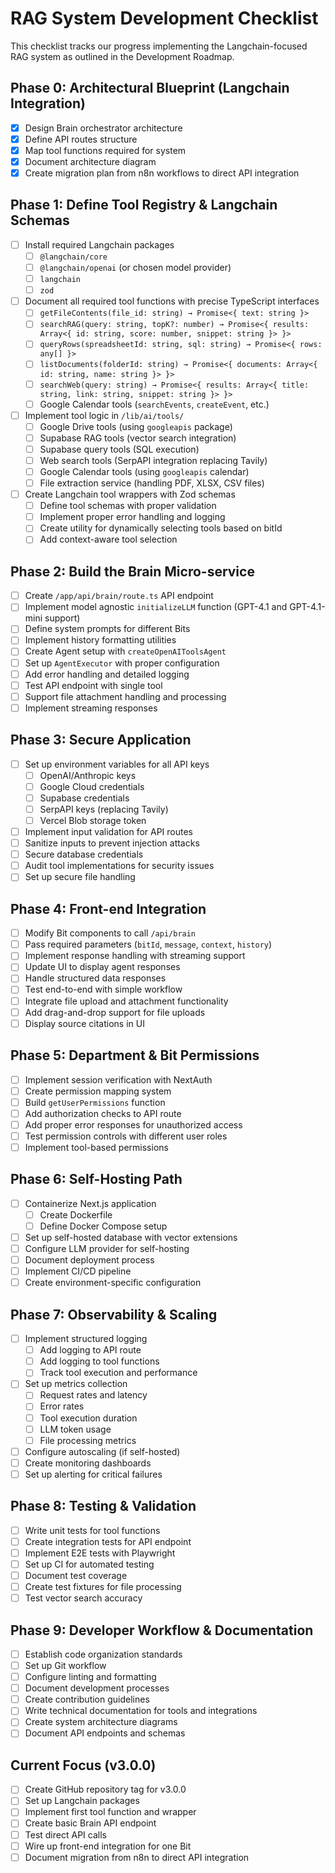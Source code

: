 # RAG System Development Checklist

This checklist tracks our progress implementing the Langchain-focused RAG system as outlined in the Development Roadmap.

## Phase 0: Architectural Blueprint (Langchain Integration)
- [x] Design Brain orchestrator architecture
- [x] Define API routes structure
- [x] Map tool functions required for system
- [x] Document architecture diagram
- [x] Create migration plan from n8n workflows to direct API integration

## Phase 1: Define Tool Registry & Langchain Schemas
- [ ] Install required Langchain packages
  - [ ] `@langchain/core`
  - [ ] `@langchain/openai` (or chosen model provider)
  - [ ] `langchain`
  - [ ] `zod`
- [ ] Document all required tool functions with precise TypeScript interfaces
  - [ ] `getFileContents(file_id: string) → Promise<{ text: string }>`
  - [ ] `searchRAG(query: string, topK?: number) → Promise<{ results: Array<{ id: string, score: number, snippet: string }> }>`
  - [ ] `queryRows(spreadsheetId: string, sql: string) → Promise<{ rows: any[] }>`
  - [ ] `listDocuments(folderId: string) → Promise<{ documents: Array<{ id: string, name: string }> }>`
  - [ ] `searchWeb(query: string) → Promise<{ results: Array<{ title: string, link: string, snippet: string }> }>`
  - [ ] Google Calendar tools (`searchEvents`, `createEvent`, etc.)
- [ ] Implement tool logic in `/lib/ai/tools/`
  - [ ] Google Drive tools (using `googleapis` package)
  - [ ] Supabase RAG tools (vector search integration)
  - [ ] Supabase query tools (SQL execution)
  - [ ] Web search tools (SerpAPI integration replacing Tavily)
  - [ ] Google Calendar tools (using `googleapis` calendar)
  - [ ] File extraction service (handling PDF, XLSX, CSV files)
- [ ] Create Langchain tool wrappers with Zod schemas
  - [ ] Define tool schemas with proper validation
  - [ ] Implement proper error handling and logging
  - [ ] Create utility for dynamically selecting tools based on bitId
  - [ ] Add context-aware tool selection

## Phase 2: Build the Brain Micro-service
- [ ] Create `/app/api/brain/route.ts` API endpoint
- [ ] Implement model agnostic `initializeLLM` function (GPT-4.1 and GPT-4.1-mini support)
- [ ] Define system prompts for different Bits
- [ ] Implement history formatting utilities
- [ ] Create Agent setup with `createOpenAIToolsAgent`
- [ ] Set up `AgentExecutor` with proper configuration
- [ ] Add error handling and detailed logging
- [ ] Test API endpoint with single tool
- [ ] Support file attachment handling and processing
- [ ] Implement streaming responses

## Phase 3: Secure Application
- [ ] Set up environment variables for all API keys
  - [ ] OpenAI/Anthropic keys
  - [ ] Google Cloud credentials
  - [ ] Supabase credentials
  - [ ] SerpAPI keys (replacing Tavily)
  - [ ] Vercel Blob storage token
- [ ] Implement input validation for API routes
- [ ] Sanitize inputs to prevent injection attacks
- [ ] Secure database credentials
- [ ] Audit tool implementations for security issues
- [ ] Set up secure file handling

## Phase 4: Front-end Integration
- [ ] Modify Bit components to call `/api/brain`
- [ ] Pass required parameters (`bitId`, `message`, `context`, `history`)
- [ ] Implement response handling with streaming support
- [ ] Update UI to display agent responses
- [ ] Handle structured data responses
- [ ] Test end-to-end with simple workflow
- [ ] Integrate file upload and attachment functionality
- [ ] Add drag-and-drop support for file uploads
- [ ] Display source citations in UI

## Phase 5: Department & Bit Permissions
- [ ] Implement session verification with NextAuth
- [ ] Create permission mapping system
- [ ] Build `getUserPermissions` function
- [ ] Add authorization checks to API route
- [ ] Add proper error responses for unauthorized access
- [ ] Test permission controls with different user roles
- [ ] Implement tool-based permissions

## Phase 6: Self-Hosting Path
- [ ] Containerize Next.js application
  - [ ] Create Dockerfile
  - [ ] Define Docker Compose setup
- [ ] Set up self-hosted database with vector extensions
- [ ] Configure LLM provider for self-hosting
- [ ] Document deployment process
- [ ] Implement CI/CD pipeline
- [ ] Create environment-specific configuration

## Phase 7: Observability & Scaling
- [ ] Implement structured logging
  - [ ] Add logging to API route
  - [ ] Add logging to tool functions
  - [ ] Track tool execution and performance
- [ ] Set up metrics collection
  - [ ] Request rates and latency
  - [ ] Error rates
  - [ ] Tool execution duration
  - [ ] LLM token usage
  - [ ] File processing metrics
- [ ] Configure autoscaling (if self-hosted)
- [ ] Create monitoring dashboards
- [ ] Set up alerting for critical failures

## Phase 8: Testing & Validation
- [ ] Write unit tests for tool functions
- [ ] Create integration tests for API endpoint
- [ ] Implement E2E tests with Playwright
- [ ] Set up CI for automated testing
- [ ] Document test coverage
- [ ] Create test fixtures for file processing
- [ ] Test vector search accuracy

## Phase 9: Developer Workflow & Documentation
- [ ] Establish code organization standards
- [ ] Set up Git workflow
- [ ] Configure linting and formatting
- [ ] Document development processes
- [ ] Create contribution guidelines
- [ ] Write technical documentation for tools and integrations
- [ ] Create system architecture diagrams
- [ ] Document API endpoints and schemas

## Current Focus (v3.0.0)
- [ ] Create GitHub repository tag for v3.0.0
- [ ] Set up Langchain packages
- [ ] Implement first tool function and wrapper
- [ ] Create basic Brain API endpoint
- [ ] Test direct API calls
- [ ] Wire up front-end integration for one Bit
- [ ] Document migration from n8n to direct API integration 